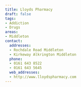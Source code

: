 ```yaml
---
title: Lloyds Pharmacy
draft: false
tags:
- Addiction
- Drugs
areas:
- Middleton
contact:
  addresses:
  - Rochdale Road Middleton
  - Kirkeway Alkrington Middleton
  phone:
  - 0161 643 8522
  - 0161 643 5645
  web_addresses:
  - http://www.lloydspharmacy.com
---
```


